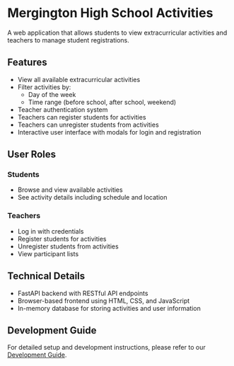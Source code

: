# Mergington High School Activities

A web application that allows students to view extracurricular activities and teachers to manage student registrations.

## Features

- View all available extracurricular activities
- Filter activities by:
  - Day of the week
  - Time range (before school, after school, weekend)
- Teacher authentication system
- Teachers can register students for activities
- Teachers can unregister students from activities
- Interactive user interface with modals for login and registration

## User Roles

### Students
- Browse and view available activities
- See activity details including schedule and location

### Teachers
- Log in with credentials
- Register students for activities
- Unregister students from activities
- View participant lists

## Technical Details

- FastAPI backend with RESTful API endpoints
- Browser-based frontend using HTML, CSS, and JavaScript
- In-memory database for storing activities and user information

## Development Guide

For detailed setup and development instructions, please refer to our [Development Guide](../docs/how-to-develop.md).
